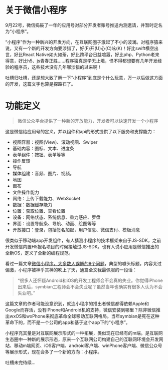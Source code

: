# 关于微信小程序

9月22号，微信捣鼓了一年的应用号对部分开发者账号推送内测邀请，并暂时定名为“小程序”。

“小程序”作为一种新兴的开发方向，在互联网圈子激起了不小的波澜。对程序猿来说，又有一个新的开发方向要涉猎了，好(F)开(U)心(C)吆(K)！好比swift横空出世，好比React Native如火如荼，好比跨平台日益喧嚣，好比php、Python老来得意，好比h5、js青春正胜……程序猿真是学无止境，怪不得都想要有几年开发经验的程序员，这些技术没有几年哪涉猎的过来啊！

吐槽归吐槽，还是想大致了解一下“小程序”到底是个什么玩意，万一以后做这方面的开发，这篇文字也算是探路石了。

# 功能定义

> 微信公众平台提供了一种新的开放能力，开发者可以快速开发一个小程序

这是微信给应用号的定义，并以组件和api的形式提供了以下服务和支撑能力：

- 视图容器：视图(View)、滚动视图、Swiper
- 基础内容：图标、文本、进度条
- 表单组件：按钮、表单等等
- 操作反馈
- 导航
- 媒体组建：音频、图片、视频。
- 地图
- 画布
- 文件操作能力
- 网络：上传下载能力、WebSocket
- 数据：数据缓存能力
- 位置：获取位置、查看位置
- 设备：网络状态、系统信息、重力感应、罗盘
- 界面：设置导航条、导航、动画、绘图等等
- 开放接口：登录，包括签名加密，用户信息、微信支付、模板消息

很类似于移动端app开发组件，有人猜测小程序的技术框架来自于JS-SDK，之前开发微信内置H5报名项目的时候接触过JS-SDK。也有人说小应用是微信推出的全新OS，定义了全新的编程规范。

看过一篇文章[微信小程序，大多数人误解的8个问题](http://mp.weixin.qq.com/s?__biz=MjM5MDE0Mjc4MA==&mid=2650994254&idx=1&sn=b5a291309cb35e229bdc66052200a39f&chksm=bdbf0e1d8ac8870bd7a6a1b80cd6dbc906251c8b31ea5959419846b312b3b84b8048aa05cc3f&mpshare=1&scene=1&srcid=0928mhWeNMklmTbMQKPYffnW#rd)，典型的噱头标题，内容太过偏激，小程序被神乎其神的吹上了天，通篇全文我最佩服的一段话：

> “很多人还怀疑Android和iOS的开发工程师会不会真的失业。你觉得iPhone出来后，symbian工程师会不会失业呢？虽然当年也确实有很多人认为不会失业吧。” 

这篇文章的作者可能没意识到，就连小程序的推出者微信都得依赖Apple和Google而存活，没有iPhone和Android机的支持，微信安装到哪里？除非微信推出wxOS和wxPhone来彻底革命全球移动互联网格局。当年symbian是死在这种革命下的，而不是一个公司的app和基于这个app下的“小程序”。

小程序充其量是对互联网展示形式的一种拓展，类似现在已经有的m端。是互联网生态圈中一种新的展示形态，原来一个互联网公司构建自己的互联网环境会开发网站、移动m端网页、iOS客户端、android客户端、winPhone客户端、微信公众号等展示形式，现在会多了一个新的方向：小程序。

吐槽未完待续...





